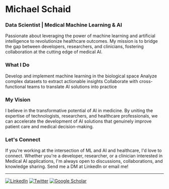 # Michael Schaid
### Data Scientist | Medical Machine Learning & AI 

Passionate about leveraging the power of machine learning and artificial intelligence to revolutionize healthcare outcomes. My mission is to bridge the gap between developers, researchers, and clinicians, fostering collaboration at the cutting edge of medical AI.

### What I Do
Develop and implement machine learning in the biological space
Analyze complex datasets to extract actionable insights
Collaborate with cross-functional teams to translate AI solutions into practice

### My Vision
I believe in the transformative potential of AI in medicine. By uniting the expertise of technologists, researchers, and healthcare professionals, we can accelerate the development of AI solutions that genuinely improve patient care and medical decision-making.

### Let's Connect

If you're working at the intersection of ML and AI and healthcare, I'd love to connect. Whether you're a developer, researcher, or a clinician interested in Medical AI applications, I'm always open to discussions, collaborations, and knowledge sharing. Send me a DM at LinkedIn or email me!

----



[![LinkedIn](https://img.shields.io/badge/Linkedin-0072b1)](https://www.linkedin.com/in/michael-schaid-phd-bb328a41/)
[![Twitter](https://img.shields.io/badge/Twitter-00acee)](https://twitter.com/mike_schaid)
[![Google Scholar](https://img.shields.io/badge/Google%20Scholar-de5246)](https://scholar.google.com/citations?hl=en&user=yxboSJMAAAAJ&view_op=list_works&sortby=pubdate)

